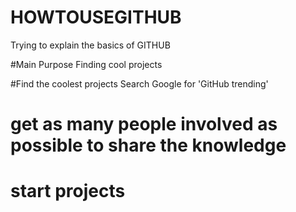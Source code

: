 # HOWTOUSEGITHUB
Trying to explain the basics of GITHUB

#Main Purpose
Finding cool projects

#Find the coolest projects
Search Google for 'GitHub trending'

# get as many people involved as possible to share the knowledge

# start projects
